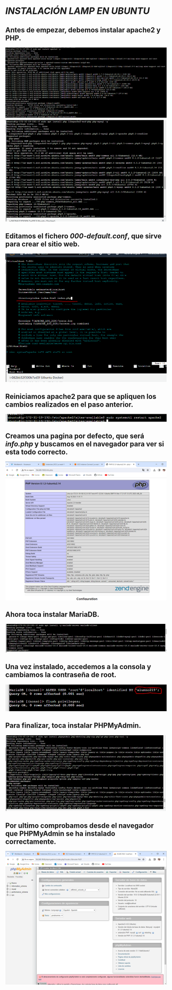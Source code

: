 # ***INSTALACIÓN LAMP EN UBUNTU***
## Antes de empezar, debemos instalar **apache2** y **PHP**.
![](IMG/1.PNG)
![](img/2.PNG)
## Editamos el fichero *000-default.conf*, que sirve para crear el sitio web.
![](img/3.PNG)
## Reiniciamos **apache2** para que se apliquen los cambios realizados en el paso anterior.
![](img/4.PNG)
## Creamos una pagina por defecto, que será *info.php* y buscamos en el navegador para ver si esta todo correcto.
![](img/5.PNG)
## Ahora toca instalar **MariaDB**.
![](img/7.PNG)
## Una vez instalado, accedemos a la consola y cambiamos la contraseña de root.
![](img/8.PNG)
## Para finalizar, toca instalar **PHPMyAdmin**.
![](img/9.PNG)
## Por ultimo comprobamos desde el navegador que **PHPMyAdmin** se ha instalado correctamente.
![](img/10.PNG)
